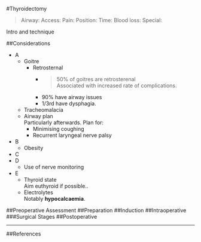 #Thyroidectomy
>Airway: 
>Access: 
>Pain: 
>Position:
>Time: 
>Blood loss:
>Special:

Intro and technique

##Considerations
* A
	* Goitre
		* Retrosternal
			* >50% of goitres are retrosterenal  
			Associated with increased rate of complications.
			* 90% have airway issues
			* 1/3rd have dysphagia.
	* Tracheomalacia
	* Airway plan  
	Particularly afterwards. Plan for:
		* Minimising coughing
		* Recurrent laryngeal nerve palsy
* B
	* Obesity
* C
* D
	* Use of nerve monitoring
* E
	* Thyroid state  
	Aim euthyroid if possible..
	* Electrolytes  
	Notably **hypocalcaemia**.


##Preoperative Assessment
##Preparation
##Induction
##Intraoperative
###Surgical Stages
##Postoperative

---
##References